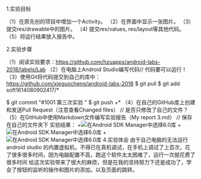 1.实验目标

（1）在原先创的项目中增加一个Activity。 
（2）在界面中显示一张图片。 
（3）提交res/drawable中的图片。 
（4) 提交res/values, res/layout等其他代码。 
（5）将运行结果放入报告中。 

2.实验步骤

（1）阅读实验要求：https://github.com/hzuapps/android-labs-2018/labels/Lab
（2）在电脑上Android Studio编写代码// 代码要可以运行！
（3）使用Git将代码提交到自己的库中：https://github.com/xieguocheng/android-labs-2018
$ git pull $ git add soft1614080902417/*

$ git commit "#1001 第三次实验 " $ git push +*
（4）在自己的GitHub库上创建和发送Pull Request（注意查看Changed files）
// 是否只修改了自己的文件？ 
（5）在GitHub中使用Markdown文件编写实验报告（My report 3.md）
// 保存在自己的文件夹下
实验结果：
+![在Android SDK Manager中选择6.0库](https://raw.githubusercontent.com/xieguocheng/android-labs-2018/master/soft1614080902441/1.jpg)
+![在Android SDK Manager中选择6.0库](https://raw.githubusercontent.com/xieguocheng/android-labs-2018/master/soft1614080902441/2.jpg)
+![在Android SDK Manager中选择6.0库](https://raw.githubusercontent.com/xieguocheng/android-labs-2018/master/soft1614080902441/3.jpg)
4.实验体会
由于自己电脑的无法运行android studio 的内置虚拟机，不得已在真机调试，在手机上调试了上百次，花了很多很多时间，因为电脑配置不高，跑这个软件太太困难了，运行一次就花费了很多时间
给这次实验带来了很大的麻烦，但是在我的坚持努力下还是成功了，学会了按钮的监听的操作和图片的添加。以及页面的跳转。
